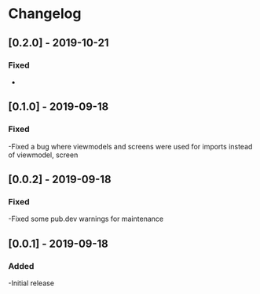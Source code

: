# Changelog

## [0.2.0] - 2019-10-21
### Fixed
-

## [0.1.0] - 2019-09-18
### Fixed
-Fixed a bug where viewmodels and screens were used for imports instead of viewmodel, screen

## [0.0.2] - 2019-09-18
### Fixed
-Fixed some pub.dev warnings for maintenance

## [0.0.1] - 2019-09-18
### Added
-Initial release
